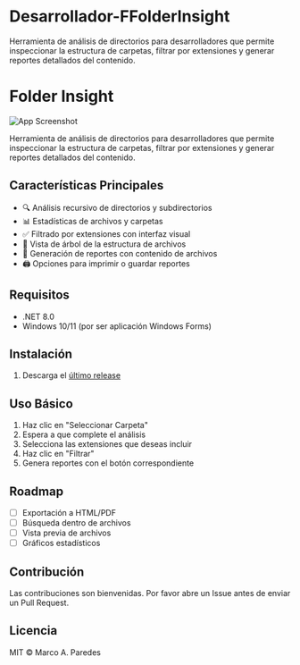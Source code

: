 # Desarrollador-FFolderInsight
Herramienta de análisis de directorios para desarrolladores que permite inspeccionar la estructura de carpetas, filtrar por extensiones y generar reportes detallados del contenido.

# Folder Insight

![App Screenshot](screenshot.png) 

Herramienta de análisis de directorios para desarrolladores que permite inspeccionar la estructura de carpetas, filtrar por extensiones y generar reportes detallados del contenido.

## Características Principales

- 🔍 Análisis recursivo de directorios y subdirectorios
- 📊 Estadísticas de archivos y carpetas
- ✅ Filtrado por extensiones con interfaz visual
- 🌳 Vista de árbol de la estructura de archivos
- 📝 Generación de reportes con contenido de archivos
- 🖨️ Opciones para imprimir o guardar reportes

## Requisitos

- .NET 8.0
- Windows 10/11 (por ser aplicación Windows Forms)

## Instalación

1. Descarga el [último release](https://github.com/marcoantoniop/Desarrollador-FFolderInsight)

## Uso Básico

1. Haz clic en "Seleccionar Carpeta"
2. Espera a que complete el análisis
3. Selecciona las extensiones que deseas incluir
4. Haz clic en "Filtrar"
5. Genera reportes con el botón correspondiente


## Roadmap

- [ ] Exportación a HTML/PDF
- [ ] Búsqueda dentro de archivos
- [ ] Vista previa de archivos
- [ ] Gráficos estadísticos

## Contribución

Las contribuciones son bienvenidas. Por favor abre un Issue antes de enviar un Pull Request.

## Licencia

MIT © Marco A. Paredes
